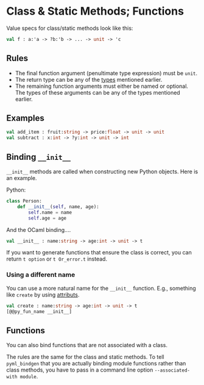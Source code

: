 # Class & Static Methods; Functions

Value specs for class/static methods look like this:

```ocaml
val f : a:'a -> ?b:'b -> ... -> unit -> 'c
```

## Rules

* The final function argument (penultimate type expression) must be `unit`.
* The return type can be any of the [types](./types.md) mentioned earlier.
* The remaining function arguments must either be named or optional.  The types of these arguments can be any of the types mentioned earlier.

## Examples

```ocaml
val add_item : fruit:string -> price:float -> unit -> unit
val subtract : x:int -> ?y:int -> unit -> int
```

## Binding `__init__`

`__init__` methods are called when constructing new Python objects.  Here is an example.

Python:

```python
class Person:
    def __init__(self, name, age):
	    self.name = name
        self.age = age
```

And the OCaml binding....

```ocaml
val __init__ : name:string -> age:int -> unit -> t
```

If you want to generate functions that ensure the class is correct, you can return `t option` or `t Or_error.t` instead.

### Using a different name

You can use a more natural name for the `__init__` function.  E.g., something like `create` by using [attributs](./ocaml-attributes.md).

```ocaml
val create : name:string -> age:int -> unit -> t
[@@py_fun_name __init__]
```

## Functions

You can also bind functions that are not associated with a class.

The rules are the same for the class and static methods.  To tell `pyml_bindgen` that you are actually binding module functions rather than class methods, you have to pass in a command line option `--associated-with module`.
